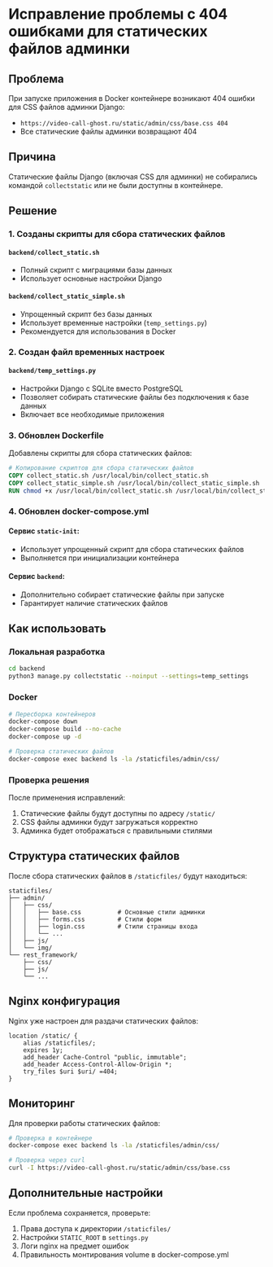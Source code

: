 # Исправление проблемы с 404 ошибками для статических файлов админки

## Проблема
При запуске приложения в Docker контейнере возникают 404 ошибки для CSS файлов админки Django:
- `https://video-call-ghost.ru/static/admin/css/base.css 404`
- Все статические файлы админки возвращают 404

## Причина
Статические файлы Django (включая CSS для админки) не собирались командой `collectstatic` или не были доступны в контейнере.

## Решение

### 1. Созданы скрипты для сбора статических файлов

#### `backend/collect_static.sh`
- Полный скрипт с миграциями базы данных
- Использует основные настройки Django

#### `backend/collect_static_simple.sh`
- Упрощенный скрипт без базы данных
- Использует временные настройки (`temp_settings.py`)
- Рекомендуется для использования в Docker

### 2. Создан файл временных настроек

#### `backend/temp_settings.py`
- Настройки Django с SQLite вместо PostgreSQL
- Позволяет собирать статические файлы без подключения к базе данных
- Включает все необходимые приложения

### 3. Обновлен Dockerfile

Добавлены скрипты для сбора статических файлов:
```dockerfile
# Копирование скриптов для сбора статических файлов
COPY collect_static.sh /usr/local/bin/collect_static.sh
COPY collect_static_simple.sh /usr/local/bin/collect_static_simple.sh
RUN chmod +x /usr/local/bin/collect_static.sh /usr/local/bin/collect_static_simple.sh
```

### 4. Обновлен docker-compose.yml

#### Сервис `static-init`:
- Использует упрощенный скрипт для сбора статических файлов
- Выполняется при инициализации контейнера

#### Сервис `backend`:
- Дополнительно собирает статические файлы при запуске
- Гарантирует наличие статических файлов

## Как использовать

### Локальная разработка
```bash
cd backend
python3 manage.py collectstatic --noinput --settings=temp_settings
```

### Docker
```bash
# Пересборка контейнеров
docker-compose down
docker-compose build --no-cache
docker-compose up -d

# Проверка статических файлов
docker-compose exec backend ls -la /staticfiles/admin/css/
```

### Проверка решения
После применения исправлений:
1. Статические файлы будут доступны по адресу `/static/`
2. CSS файлы админки будут загружаться корректно
3. Админка будет отображаться с правильными стилями

## Структура статических файлов

После сбора статических файлов в `/staticfiles/` будут находиться:
```
staticfiles/
├── admin/
│   ├── css/
│   │   ├── base.css          # Основные стили админки
│   │   ├── forms.css         # Стили форм
│   │   ├── login.css         # Стили страницы входа
│   │   └── ...
│   ├── js/
│   └── img/
└── rest_framework/
    ├── css/
    ├── js/
    └── ...
```

## Nginx конфигурация

Nginx уже настроен для раздачи статических файлов:
```nginx
location /static/ {
    alias /staticfiles/;
    expires 1y;
    add_header Cache-Control "public, immutable";
    add_header Access-Control-Allow-Origin *;
    try_files $uri $uri/ =404;
}
```

## Мониторинг

Для проверки работы статических файлов:
```bash
# Проверка в контейнере
docker-compose exec backend ls -la /staticfiles/admin/css/

# Проверка через curl
curl -I https://video-call-ghost.ru/static/admin/css/base.css
```

## Дополнительные настройки

Если проблема сохраняется, проверьте:
1. Права доступа к директории `/staticfiles/`
2. Настройки `STATIC_ROOT` в `settings.py`
3. Логи nginx на предмет ошибок
4. Правильность монтирования volume в docker-compose.yml

